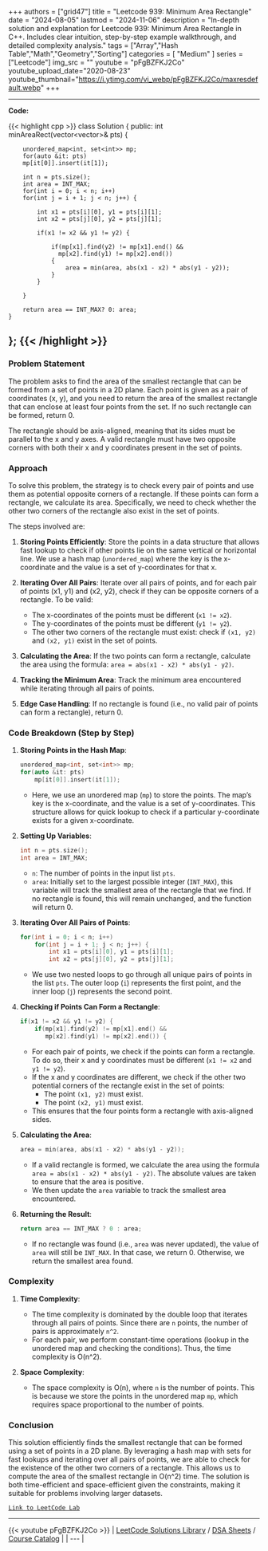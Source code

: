 
+++
authors = ["grid47"]
title = "Leetcode 939: Minimum Area Rectangle"
date = "2024-08-05"
lastmod = "2024-11-06"
description = "In-depth solution and explanation for Leetcode 939: Minimum Area Rectangle in C++. Includes clear intuition, step-by-step example walkthrough, and detailed complexity analysis."
tags = ["Array","Hash Table","Math","Geometry","Sorting"]
categories = [
    "Medium"
]
series = ["Leetcode"]
img_src = ""
youtube = "pFgBZFKJ2Co"
youtube_upload_date="2020-08-23"
youtube_thumbnail="https://i.ytimg.com/vi_webp/pFgBZFKJ2Co/maxresdefault.webp"
+++



---
**Code:**

{{< highlight cpp >}}
class Solution {
public:
    int minAreaRect(vector<vector<int>>& pts) {
        
        unordered_map<int, set<int>> mp;
        for(auto &it: pts)
        mp[it[0]].insert(it[1]);
        
        int n = pts.size();
        int area = INT_MAX;
        for(int i = 0; i < n; i++)
        for(int j = i + 1; j < n; j++) {
            
            int x1 = pts[i][0], y1 = pts[i][1];
            int x2 = pts[j][0], y2 = pts[j][1];
            
            if(x1 != x2 && y1 != y2) {
                
                if(mp[x1].find(y2) != mp[x1].end() &&
                  mp[x2].find(y1) != mp[x2].end())
                {
                    area = min(area, abs(x1 - x2) * abs(y1 - y2));
                }
            }
            
        }
        
        return area == INT_MAX? 0: area;
    }
};
{{< /highlight >}}
---

### Problem Statement

The problem asks to find the area of the smallest rectangle that can be formed from a set of points in a 2D plane. Each point is given as a pair of coordinates (x, y), and you need to return the area of the smallest rectangle that can enclose at least four points from the set. If no such rectangle can be formed, return 0.

The rectangle should be axis-aligned, meaning that its sides must be parallel to the x and y axes. A valid rectangle must have two opposite corners with both their x and y coordinates present in the set of points.

### Approach

To solve this problem, the strategy is to check every pair of points and use them as potential opposite corners of a rectangle. If these points can form a rectangle, we calculate its area. Specifically, we need to check whether the other two corners of the rectangle also exist in the set of points.

The steps involved are:

1. **Storing Points Efficiently**: Store the points in a data structure that allows fast lookup to check if other points lie on the same vertical or horizontal line. We use a hash map (`unordered_map`) where the key is the x-coordinate and the value is a set of y-coordinates for that x.

2. **Iterating Over All Pairs**: Iterate over all pairs of points, and for each pair of points (x1, y1) and (x2, y2), check if they can be opposite corners of a rectangle. To be valid:
   - The x-coordinates of the points must be different (`x1 != x2`).
   - The y-coordinates of the points must be different (`y1 != y2`).
   - The other two corners of the rectangle must exist: check if `(x1, y2)` and `(x2, y1)` exist in the set of points.

3. **Calculating the Area**: If the two points can form a rectangle, calculate the area using the formula: `area = abs(x1 - x2) * abs(y1 - y2)`.

4. **Tracking the Minimum Area**: Track the minimum area encountered while iterating through all pairs of points.

5. **Edge Case Handling**: If no rectangle is found (i.e., no valid pair of points can form a rectangle), return 0.

### Code Breakdown (Step by Step)

1. **Storing Points in the Hash Map**:
   ```cpp
   unordered_map<int, set<int>> mp;
   for(auto &it: pts)
       mp[it[0]].insert(it[1]);
   ```
   - Here, we use an unordered map (`mp`) to store the points. The map’s key is the x-coordinate, and the value is a set of y-coordinates. This structure allows for quick lookup to check if a particular y-coordinate exists for a given x-coordinate.

2. **Setting Up Variables**:
   ```cpp
   int n = pts.size();
   int area = INT_MAX;
   ```
   - `n`: The number of points in the input list `pts`.
   - `area`: Initially set to the largest possible integer (`INT_MAX`), this variable will track the smallest area of the rectangle that we find. If no rectangle is found, this will remain unchanged, and the function will return 0.

3. **Iterating Over All Pairs of Points**:
   ```cpp
   for(int i = 0; i < n; i++)
       for(int j = i + 1; j < n; j++) {
           int x1 = pts[i][0], y1 = pts[i][1];
           int x2 = pts[j][0], y2 = pts[j][1];
   ```
   - We use two nested loops to go through all unique pairs of points in the list `pts`. The outer loop (`i`) represents the first point, and the inner loop (`j`) represents the second point.

4. **Checking if Points Can Form a Rectangle**:
   ```cpp
   if(x1 != x2 && y1 != y2) {
       if(mp[x1].find(y2) != mp[x1].end() &&
          mp[x2].find(y1) != mp[x2].end()) {
   ```
   - For each pair of points, we check if the points can form a rectangle. To do so, their x and y coordinates must be different (`x1 != x2` and `y1 != y2`).
   - If the x and y coordinates are different, we check if the other two potential corners of the rectangle exist in the set of points:
     - The point `(x1, y2)` must exist.
     - The point `(x2, y1)` must exist.
   - This ensures that the four points form a rectangle with axis-aligned sides.

5. **Calculating the Area**:
   ```cpp
   area = min(area, abs(x1 - x2) * abs(y1 - y2));
   ```
   - If a valid rectangle is formed, we calculate the area using the formula `area = abs(x1 - x2) * abs(y1 - y2)`. The absolute values are taken to ensure that the area is positive.
   - We then update the `area` variable to track the smallest area encountered.

6. **Returning the Result**:
   ```cpp
   return area == INT_MAX ? 0 : area;
   ```
   - If no rectangle was found (i.e., `area` was never updated), the value of `area` will still be `INT_MAX`. In that case, we return 0. Otherwise, we return the smallest area found.

### Complexity

1. **Time Complexity**:
   - The time complexity is dominated by the double loop that iterates through all pairs of points. Since there are `n` points, the number of pairs is approximately `n^2`.
   - For each pair, we perform constant-time operations (lookup in the unordered map and checking the conditions). Thus, the time complexity is O(n^2).
   
2. **Space Complexity**:
   - The space complexity is O(n), where `n` is the number of points. This is because we store the points in the unordered map `mp`, which requires space proportional to the number of points.

### Conclusion

This solution efficiently finds the smallest rectangle that can be formed using a set of points in a 2D plane. By leveraging a hash map with sets for fast lookups and iterating over all pairs of points, we are able to check for the existence of the other two corners of a rectangle. This allows us to compute the area of the smallest rectangle in O(n^2) time. The solution is both time-efficient and space-efficient given the constraints, making it suitable for problems involving larger datasets.

[`Link to LeetCode Lab`](https://leetcode.com/problems/minimum-area-rectangle/description/)

---
{{< youtube pFgBZFKJ2Co >}}
| [LeetCode Solutions Library](https://grid47.xyz/leetcode/) / [DSA Sheets](https://grid47.xyz/sheets/) / [Course Catalog](https://grid47.xyz/courses/) |
| --- |
